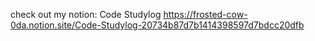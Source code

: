 check out my notion: Code Studylog
https://frosted-cow-0da.notion.site/Code-Studylog-20734b87d7b1414398597d7bdcc20dfb
